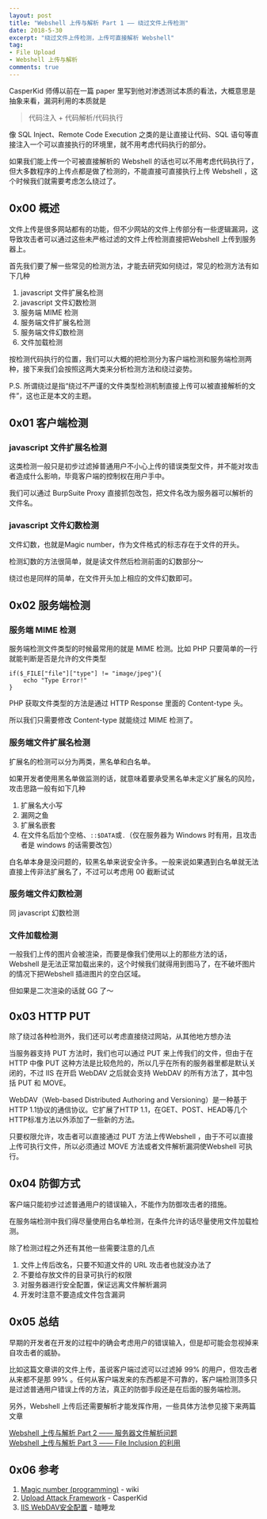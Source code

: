 ```yaml
---
layout: post
title: "Webshell 上传与解析 Part 1 —— 绕过文件上传检测"
date: 2018-5-30
excerpt: "绕过文件上传检测，上传可直接解析 Webshell"
tag:
- File Upload
- Webshell 上传与解析
comments: true
---
```




CasperKid 师傅以前在一篇 paper 里写到他对渗透测试本质的看法，大概意思是抽象来看，漏洞利用的本质就是

> 代码注入 + 代码解析/代码执行

像 SQL Inject、Remote Code Execution 之类的是让直接让代码、SQL 语句等直接注入一个可以直接执行的环境里，就不用考虑代码执行的部分。

如果我们能上传一个可被直接解析的 Webshell 的话也可以不用考虑代码执行了，但大多数程序的上传点都是做了检测的，不能直接可直接执行上传 Webshell ，这个时候我们就需要考虑怎么绕过了。

## 0x00 概述

文件上传是很多网站都有的功能，但不少网站的文件上传部分有一些逻辑漏洞，这导致攻击者可以通过这些未严格过滤的文件上传检测直接把Webshell 上传到服务器上。

首先我们要了解一些常见的检测方法，才能去研究如何绕过，常见的检测方法有如下几种

1. javascript 文件扩展名检测
2. javascript 文件幻数检测
3. 服务端 MIME 检测
4. 服务端文件扩展名检测
5. 服务端文件幻数检测
6. 文件加载检测

按检测代码执行的位置，我们可以大概的把检测分为客户端检测和服务端检测两种，接下来我们会按照这两大类来分析检测方法和绕过姿势。

P.S. 所谓绕过是指“绕过不严谨的文件类型检测机制直接上传可以被直接解析的文件”，这也正是本文的主题。



## 0x01 客户端检测


### javascript 文件扩展名检测

这类检测一般只是初步过滤掉普通用户不小心上传的错误类型文件，并不能对攻击者造成什么影响，毕竟客户端的控制权在用户手中。

我们可以通过 BurpSuite Proxy 直接抓包改包，把文件名改为服务器可以解析的文件名。


### javascript 文件幻数检测

文件幻数，也就是Magic number，作为文件格式的标志存在于文件的开头。

检测幻数的方法很简单，就是读文件然后检测前面的幻数部分～

绕过也是同样的简单，在文件开头加上相应的文件幻数即可。



## 0x02 服务端检测


### 服务端 MIME 检测

服务端检测文件类型的时候最常用的就是 MIME 检测。比如 PHP 只要简单的一行就能判断是否是允许的文件类型

    if($_FILE["file"]["type"] != "image/jpeg"){
        echo "Type Error!"
    }

PHP 获取文件类型的方法是通过 HTTP Response 里面的 Content-type 头。

所以我们只需要修改 Content-type 就能绕过 MIME 检测了。


### 服务端文件扩展名检测

扩展名的检测可以分为两类，黑名单和白名单。

如果开发者使用黑名单做监测的话，就意味着要承受黑名单未定义扩展名的风险，攻击思路一般有如下几种

1. 扩展名大小写
2. 漏网之鱼
3. 扩展名嵌套
4. 在文件名后加个空格、`::$DATA`或`.`（仅在服务器为 Windows 时有用，且攻击者是 windows 的话需要改包）

白名单本身是没问题的，较黑名单来说安全许多。一般来说如果遇到白名单就无法直接上传非法扩展名了，不过可以考虑用 00 截断试试


### 服务端文件幻数检测

同 javascript 幻数检测


### 文件加载检测

一般我们上传的图片会被渲染，而要是像我们使用以上的那些方法的话，Webshell 是无法正常加载出来的，这个时候我们就得用到图马了，在不破坏图片的情况下把Webshell 插进图片的空白区域。

但如果是二次渲染的话就 GG 了～



## 0x03 HTTP PUT

除了绕过各种检测外，我们还可以考虑直接绕过网站，从其他地方想办法

当服务器支持 PUT 方法时，我们也可以通过 PUT 来上传我们的文件，但由于在 HTTP 中像 PUT 这种方法是比较危险的，所以几乎在所有的服务器里都是默认关闭的，不过 IIS 在开启 WebDAV 之后就会支持 WebDAV 的所有方法了，其中包括 PUT 和 MOVE。

WebDAV（Web-based Distributed Authoring and Versioning）是一种基于 HTTP 1.1协议的通信协议。它扩展了HTTP 1.1，在GET、POST、HEAD等几个HTTP标准方法以外添加了一些新的方法。

只要权限允许，攻击者可以直接通过 PUT 方法上传Webshell ，由于不可以直接上传可执行文件，所以必须通过 MOVE 方法或者文件解析漏洞使Webshell 可执行。



## 0x04 防御方式

客户端只能初步过滤普通用户的错误输入，不能作为防御攻击者的措施。

在服务端检测中我们得尽量使用白名单检测，在条件允许的话尽量使用文件加载检测。

除了检测过程之外还有其他一些需要注意的几点

1. 文件上传后改名，只要不知道文件的 URL 攻击者也就没办法了
2. 不要给存放文件的目录可执行的权限
3. 对服务器进行安全配置，保证远离文件解析漏洞
4. 开发时注意不要造成文件包含漏洞


## 0x05 总结

早期的开发者在开发的过程中的确会考虑用户的错误输入，但是却可能会忽视掉来自攻击者的威胁。

比如这篇文章讲的文件上传，虽说客户端过滤可以过滤掉 99% 的用户，但攻击者从来都不是那 99% 。任何从客户端发来的东西都是不可靠的，客户端检测顶多只是过滤普通用户错误上传的方法，真正的防御手段还是在后面的服务端检测。

另外，Webshell 上传后还需要解析才能发挥作用，一些具体方法参见接下来两篇文章

[Webshell 上传与解析 Part 2 —— 服务器文件解析问题](https://aquilao.github.io/Blog/parsing_vulnerability/)  
[Webshell 上传与解析 Part 3 —— File Inclusion 的利用](https://aquilao.github.io/Blog/file_inclusion/)


## 0x06 参考

1. [Magic number (programming)](https://en.wikipedia.org/wiki/Magic_number_%28programming%29) - wiki
2. [Upload Attack Framework](https://github.com/Aquilao/Blog/tree/master/assets/other_assets/Upload_Attack_Framework.pdf) - CasperKid
3. [IIS WebDAV安全配置](https://www.2cto.com/article/201307/228165.html) - 瞌睡龙
